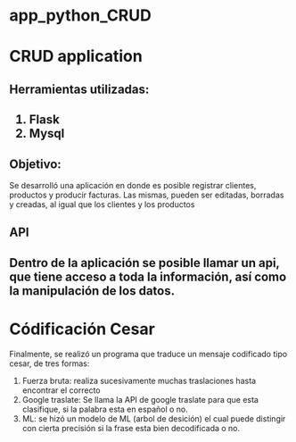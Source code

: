 # app_python_CRUD


<h1>CRUD application</h1>

<h2>Herramientas utilizadas:<h2>

<ol>
    <li>Flask</li>
    <li>Mysql</li>
</ol>

<h2>Objetivo:</h2>

<p>Se desarrolló una aplicación en donde es posible registrar clientes, productos y producir facturas. Las mismas, pueden ser editadas, borradas y creadas, al igual que los clientes y los productos</p>

<h2>API<h2>

<p>Dentro de la aplicación se posible llamar un api, que tiene acceso a toda la información, así como la manipulación de los datos.</p>

<h1>Códificación Cesar</h1>

<p>Finalmente, se realizó un programa que traduce un mensaje codificado tipo cesar, de tres formas:</p>

<ol>
    <li>Fuerza bruta: realiza sucesivamente muchas traslaciones hasta encontrar el correcto</li>
    <li>Google traslate: Se llama la API de google traslate para que esta clasifique, si la palabra esta en español o no.</li>
    <li>ML: se hizó un modelo de ML  (arbol de desición) el cual puede distingir con cierta precisión si la frase esta bien decodificada o no.</li>
</ol>

